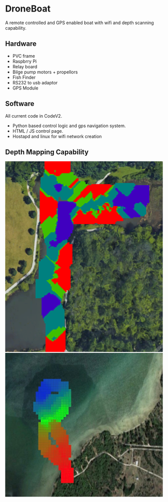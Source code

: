 # DroneBoat

A remote controlled and GPS enabled boat
with wifi and depth scanning capability.

## Hardware
 - PVC frame
 - Raspbrry Pi
 - Relay board
 - Bilge pump motors + propellors
 - Fish Finder
 - RS232 to usb adaptor
 - GPS Module

## Software
All current code in CodeV2.

 - Python based control logic and gps navigation system.
 - HTML / JS control page.
 - Hostapd and linux for wifi network creation

## Depth Mapping Capability

![Depth Map](Depth%20Map%20Images/demo_map.png)
![Depth Map](Depth%20Map%20Images/dptfishing.jpeg)
